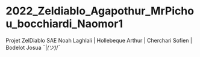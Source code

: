 # 2022_Zeldiablo_Agapothur_MrPichou_bocchiardi_Naomor1
Projet ZelDiablo SAE
Noah Laghlali | Hollebeque Arthur | Cherchari Sofien | Bodelot Josua
¯|_(ツ)_/¯
